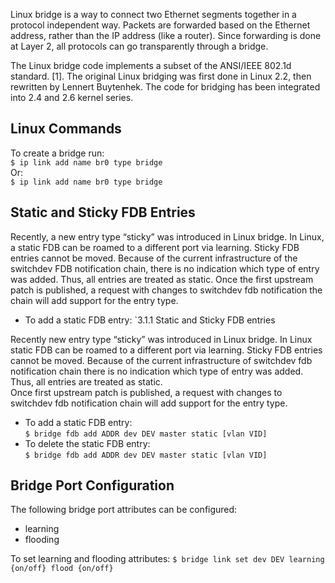 Linux bridge is a way to connect two Ethernet segments together in a protocol independent way. Packets are forwarded based on the Ethernet address, rather than the IP address (like a router). Since forwarding is done at Layer 2, all protocols can go transparently through a bridge.  

The Linux bridge code implements a subset of the ANSI/IEEE 802.1d standard. [1]. The original Linux bridging was first done in Linux 2.2, then rewritten by Lennert Buytenhek. The code for bridging has been integrated into 2.4 and 2.6 kernel series.  
## Linux Commands
To create a bridge run:  
`$ ip link add name br0 type bridge`  
Or:  
`$ ip link add name br0 type bridge`  


## Static and Sticky FDB Entries
Recently, a new entry type “sticky” was introduced in Linux bridge. In Linux, a static FDB can be roamed to a different port via learning. Sticky FDB entries cannot be moved. 
Because of the current infrastructure of the switchdev FDB notification chain, there is no indication which type of entry was added. Thus, all entries are treated as static.  Once the first upstream patch is published, a request with changes to switchdev fdb notification the chain will add support for the entry type.

* To add a static FDB entry:
`3.1.1	Static and Sticky FDB entries

Recently new entry type “sticky” was introduced in Linux bridge. In Linux static FDB can be roamed to a different port via learning. Sticky FDB entries cannot be moved. 
Because of the current infrastructure of switchdev fdb notification chain there is no indication which type of entry was added. Thus, all entries are treated as static.  
Once first upstream patch is published, a request with changes to switchdev fdb notification chain will add support for the entry type. 

* To add a static FDB entry:  
`$ bridge fdb add ADDR dev DEV master static [vlan VID]`  
* To delete the static FDB entry:  
`$ bridge fdb add ADDR dev DEV master static [vlan VID]`  

## Bridge Port Configuration
The following bridge port attributes can be configured:
* learning
* flooding

To set learning and flooding attributes:
`$ bridge link set dev DEV learning {on/off} flood {on/off}`  
 
